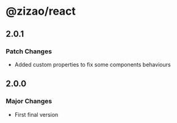 # @zizao/react

## 2.0.1

### Patch Changes

- Added custom properties to fix some components behaviours

## 2.0.0

### Major Changes

- First final version

